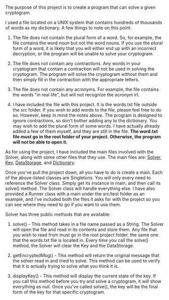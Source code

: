 The purpose of this project is to create a program that can solve a given cryptogram.

I used a file located on a UNIX system that contains hundreds of thousands of words as my
dictionary. A few things to note on this point:

1. The file does not contain the plural form of a word. So, for example, the file contains the word noun
but not the word nouns. If you use the plural form of a word, it is likely that you will either end up with
an incorrect decryption, or the program will be unable to solve your cryptogram.

2. The file does not contain any contractions. Any words in your cryptogram that contain a contraction
will not be used in solving the cryptogram. The program will solve the cryptogram without them and then
simply fill in the contraction with the appropriate letters.

3. The file does not contain any acronyms. For example, the file contains the words "in real life",
but will not recognize the acronym irl.

4. I have included the file with this project. It is the words.txt file outside the src folder. If you
wish to add words to the file, please feel free to do so. However, keep in mind the notes above. The
program is designed to ignore contractions, so don't bother adding any to the dictionary. You may wish
to add the plural form of some words. I have actually already added a few of them myself, and they are
still in the file. **The word.txt file must go in the root folder of your project. Otherwise, the program
will not be able to open it.** 

As for using the project, I have included the main files involved with the Solver, along with some other
files that they use. The main files are: [Solver](src/main/com/cryptogram/solver/Solver.java),
[Key](src/main/com/cryptogram/solver/Key.java), [DataStorage](src/main/com/cryptogram/solver/DataStorage.java),
and [Dictionary](src/main/com/cryptogram/solver/Dictionary.java).

Once you've pull the project down, all you have to do is create a main. Each of the above-listed classes
are Singletons. You will only every need to reference the Solver class. Simply get its instance in main,
and then call its solve() method. The Solver class will handle everything else. I have also provided a Runner
class with a main under the src/test folder as an example, and I've included both the files it asks for with
the project so you can see where they need to go if you want to use them.

Solver has three public methods that are available:

1. solve() - This method takes in a file name passed as a String. The Solver will open the file and 
read in its contents and store them. Any file that you wish to read from must go in the root project
folder, the same one that the words.txt file is located in. Every time you call the solve() method,
the Solver will clear the Key and the DataStorage.

2. getEncryptedMsg() - This method will return the original message that the solver read in and tried
to solve. This method can be used to verify that it is actually trying to solve what you think it is.

3. displayKey() - This method will display the current state of the key. If you call this method before
you try and solve a cryptogram, it will show everything as null. Once you've called solve(), the key
will be the final form of the key for that specific cryptogram.